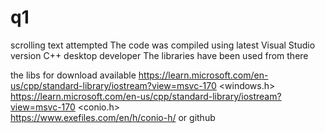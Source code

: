 # q1
scrolling text attempted
The code was compiled using latest Visual Studio version C++ desktop developer
The libraries have been used from there

the libs for download available
<iostream> 
  https://learn.microsoft.com/en-us/cpp/standard-library/iostream?view=msvc-170 
<windows.h>
  https://learn.microsoft.com/en-us/cpp/standard-library/iostream?view=msvc-170
<conio.h>   
  https://www.exefiles.com/en/h/conio-h/ or github
